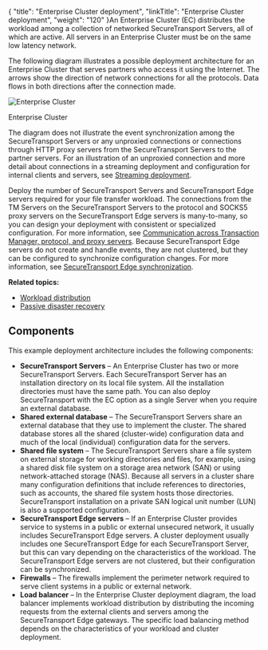 {
    "title": "Enterprise Cluster deployment",
    "linkTitle": "Enterprise Cluster deployment",
    "weight": "120"
}An Enterprise Cluster (EC) distributes the workload among a collection of networked <span class="mc-variable axway_variables.Component_Short_Name variable">SecureTransport</span> Servers, all of which are active. All servers in an Enterprise Cluster must be on the same low latency network.

The following diagram illustrates a possible deployment architecture for an Enterprise Cluster that serves partners who access it using the Internet. The arrows show the direction of
network connections for all the protocols. Data flows in both directions after the
connection made.

<img src="/Images/SecureTransport/STDeployment_LEC.png" class="maxWidth" alt="Enterprise Cluster" />

<span class="autonumber"></span>Enterprise Cluster

The diagram does not illustrate the event synchronization among the <span class="mc-variable axway_variables.Component_Short_Name variable">SecureTransport</span> Servers or any unproxied connections or connections through HTTP proxy servers from the <span class="mc-variable axway_variables.Component_Short_Name variable">SecureTransport</span> Servers to the partner servers. For an illustration of an unproxied connection and more detail about connections in a streaming deployment and configuration for internal clients and servers, see <a href="##Streamin" class="MCXref xref">Streaming deployment</a>.

Deploy the number of <span class="mc-variable axway_variables.Component_Short_Name variable">SecureTransport</span> Servers and <span class="mc-variable axway_variables.Component_Short_Name variable">SecureTransport</span> Edge servers required for your file transfer workload. The connections from the TM Servers on the <span class="mc-variable axway_variables.Component_Short_Name variable">SecureTransport</span> Servers to the protocol and SOCKS5 proxy servers on the <span class="mc-variable axway_variables.Component_Short_Name variable">SecureTransport</span> Edge servers is many-to-many, so you can design your deployment with consistent or specialized configuration. For more information, see <a href="../../../c_st_setup/c_st_networkzones#SetupMenu_1217491348_1149202" class="MCXref xref">Communication across Transaction Manager, protocol, and proxy servers</a>. Because <span class="mc-variable axway_variables.Component_Short_Name variable">SecureTransport</span> Edge servers do not create and handle events, they are not clustered, but they can be configured to synchronize configuration changes. For more information, see <a href="../../../c_st_edge_sync#Edge" class="MCXref xref">SecureTransport Edge synchronization</a>.

**Related topics:**

-   <a href="../c_st_workload_distribution" class="MCXref xref">Workload distribution</a>
-   <a href="../c_st_passive_disaster_recovery" class="MCXref xref">Passive disaster recovery</a>

## Components

This example deployment architecture includes the following components:

-   **<span class="mc-variable axway_variables.Component_Short_Name variable">SecureTransport</span> Servers** – An Enterprise Cluster has two or more <span class="mc-variable axway_variables.Component_Short_Name variable">SecureTransport</span> Servers. Each <span class="mc-variable axway_variables.Component_Short_Name variable">SecureTransport</span> Server has an installation directory on its local file system. All the installation directories must have the same path. You can also deploy <span class="mc-variable axway_variables.Component_Short_Name variable">SecureTransport</span> with the EC option as a single Server when you require an external database.
-   **Shared external database** – The <span class="mc-variable axway_variables.Component_Short_Name variable">SecureTransport</span> Servers share an external database that they use to implement the cluster. The shared database stores all the shared (cluster-wide) configuration data and much of the local (individual) configuration data for the servers.
-   **Shared file system** – The <span class="mc-variable axway_variables.Component_Short_Name variable">SecureTransport</span> Servers share a file system on external storage for working directories and files, for example, using a shared disk file system on a storage area network (SAN) or using network-attached storage (NAS). Because all servers in a cluster share many configuration definitions that include references to directories, such as accounts, the shared file system hosts those directories. <span class="mc-variable axway_variables.Component_Short_Name variable">SecureTransport</span> installation on a private SAN logical unit number (LUN) is also a supported configuration.
-   **<span class="mc-variable axway_variables.Component_Short_Name variable">SecureTransport</span> Edge servers** – If an Enterprise Cluster provides service to systems in a public or external unsecured network, it usually includes <span class="mc-variable axway_variables.Component_Short_Name variable">SecureTransport</span> Edge servers. A cluster deployment usually includes one <span class="mc-variable axway_variables.Component_Short_Name variable">SecureTransport</span> Edge for each <span class="mc-variable axway_variables.Component_Short_Name variable">SecureTransport</span> Server, but this can vary depending on the characteristics of the workload. The <span class="mc-variable axway_variables.Component_Short_Name variable">SecureTransport</span> Edge servers are not clustered, but their configuration can be synchronized.
-   **Firewalls** – The firewalls implement the perimeter network required to serve client systems in a public or external network.
-   **Load balancer** – In the Enterprise Cluster deployment diagram, the load balancer implements workload distribution by distributing the incoming requests from the external clients and servers among the <span class="mc-variable axway_variables.Component_Short_Name variable">SecureTransport</span> Edge gateways. The specific load balancing method depends on the characteristics of your workload and cluster deployment.
